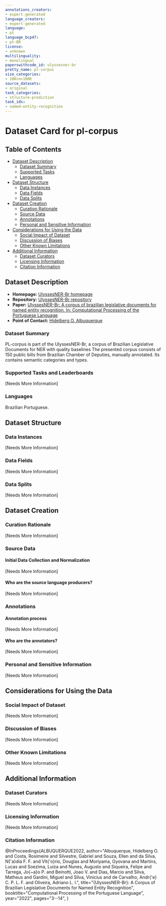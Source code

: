 ```yaml
---
annotations_creators:
- expert-generated
language_creators:
- expert-generated
language:
- pt
language_bcp47:
- pt-BR
license:
- unknown
multilinguality:
- monolingual
paperswithcode_id: ulyssesner-br
pretty_name: pl-corpus
size_categories:
- 10K<n<100K
source_datasets:
- original
task_categories:
- structure-prediction
task_ids:
- named-entity-recognition
---
```


# Dataset Card for pl-corpus

## Table of Contents
- [Dataset Description](#dataset-description)
  - [Dataset Summary](#dataset-summary)
  - [Supported Tasks](#supported-tasks-and-leaderboards)
  - [Languages](#languages)
- [Dataset Structure](#dataset-structure)
  - [Data Instances](#data-instances)
  - [Data Fields](#data-instances)
  - [Data Splits](#data-instances)
- [Dataset Creation](#dataset-creation)
  - [Curation Rationale](#curation-rationale)
  - [Source Data](#source-data)
  - [Annotations](#annotations)
  - [Personal and Sensitive Information](#personal-and-sensitive-information)
- [Considerations for Using the Data](#considerations-for-using-the-data)
  - [Social Impact of Dataset](#social-impact-of-dataset)
  - [Discussion of Biases](#discussion-of-biases)
  - [Other Known Limitations](#other-known-limitations)
- [Additional Information](#additional-information)
  - [Dataset Curators](#dataset-curators)
  - [Licensing Information](#licensing-information)
  - [Citation Information](#citation-information)

## Dataset Description 

- **Homepage:** [UlyssesNER-Br homepage](https://github.com/Convenio-Camara-dos-Deputados/ulyssesner-br-propor)
- **Repository:** [UlyssesNER-Br repository](https://github.com/Convenio-Camara-dos-Deputados/ulyssesner-br-propor)
- **Paper:** [UlyssesNER-Br: A corpus of brazilian legislative documents for named entity recognition. In: Computational Processing of the Portuguese Language](https://link.springer.com/chapter/10.1007/978-3-030-98305-5_1)
- **Point of Contact:** [Hidelberg O. Albuquerque](mailto:hidelberg.albuquerque@ufrpe.br)

### Dataset Summary

PL-corpus is part of the UlyssesNER-Br, a corpus of Brazilian Legislative Documents for NER with quality baselines The presented corpus consists of 150 public bills from Brazilian Chamber of Deputies, manually annotated. Its contains semantic categories and types. 

### Supported Tasks and Leaderboards

[Needs More Information]

### Languages

Brazilian Portuguese.

## Dataset Structure

### Data Instances

[Needs More Information]

### Data Fields

[Needs More Information]

### Data Splits

[Needs More Information]

## Dataset Creation

### Curation Rationale

[Needs More Information]

### Source Data

#### Initial Data Collection and Normalization

[Needs More Information]

#### Who are the source language producers?

[Needs More Information]

### Annotations

#### Annotation process

[Needs More Information]

#### Who are the annotators?

[Needs More Information]

### Personal and Sensitive Information

[Needs More Information]

## Considerations for Using the Data

### Social Impact of Dataset

[Needs More Information]

### Discussion of Biases

[Needs More Information]

### Other Known Limitations

[Needs More Information]

## Additional Information

### Dataset Curators

[Needs More Information]

### Licensing Information

[Needs More Information]

### Citation Information

@InProceedings{ALBUQUERQUE2022,
author="Albuquerque, Hidelberg O.
  and Costa, Rosimeire
  and Silvestre, Gabriel
  and Souza, Ellen
  and da Silva, N{\'a}dia F. F.
  and Vit{\'o}rio, Douglas
  and Moriyama, Gyovana
  and Martins, Lucas
  and Soezima, Luiza
  and Nunes, Augusto
  and Siqueira, Felipe
  and Tarrega, Jo{\~a}o P.
  and Beinotti, Joao V.
  and Dias, Marcio
  and Silva, Matheus
  and Gardini, Miguel
  and Silva, Vinicius
  and de Carvalho, Andr{\'e} C. P. L. F.
  and Oliveira, Adriano L. I.",
  title="{UlyssesNER-Br}: A Corpus of Brazilian Legislative Documents for Named Entity Recognition",
  booktitle="Computational Processing of the Portuguese Language",
  year="2022",
  pages="3--14",
}